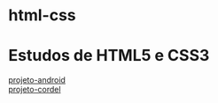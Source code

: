 # html-css
 <h1>Estudos de HTML5 e CSS3</h1>

<a href="https://viniciuscanfer.github.io/html-css/projeto-android/" target="_blank">projeto-android</a>
<br>
<a href="https://viniciuscanfer.github.io/html-css/projeto-cordel/" target="_blank">projeto-cordel</a>

